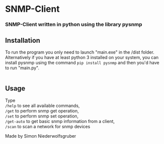 # SNMP-Client

### SNMP-Client written in python using the library pysnmp

## Installation

To run the program you only need to launch "main.exe" in the /dist folder.<br>
Alternatively if you have at least python 3 installed on your system, you can install pysnmp using the command `pip install pysnmp` and then you'd have to run "main.py".<br><br>

## Usage

Type<br>
`/help` to see all available commands,<br>
`/get` to perform snmp get operation,<br>
`/set` to perform snmp set operation,<br>
`/get-auto` to get basic snmp information from a client,<br>
`/scan` to scan a network for snmp devices<br>

Made by Simon Niederwolfsgruber
